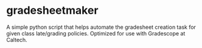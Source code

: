 # gradesheetmaker
A simple python script that helps automate the gradesheet creation task for given class late/grading policies. Optimized for use with Gradescope at Caltech.
